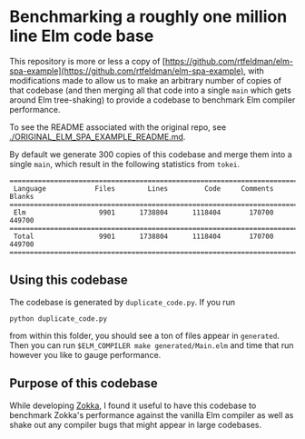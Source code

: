 # Benchmarking a roughly one million line Elm code base

This repository is more or less a copy of
[https://github.com/rtfeldman/elm-spa-example](https://github.com/rtfeldman/elm-spa-example),
with modifications made to allow us to make an arbitrary number of copies of
that codebase (and then merging all that code into a single `main` which gets
around Elm tree-shaking) to provide a codebase to benchmark Elm compiler
performance.

To see the README associated with the original repo, see
[./ORIGINAL_ELM_SPA_EXAMPLE_README.md](./ORIGINAL_ELM_SPA_EXAMPLE_README.md).

By default we generate 300 copies of this codebase and merge them into a single
`main`, which result in the following statistics from `tokei`.

```
===============================================================================
 Language            Files        Lines         Code     Comments       Blanks
===============================================================================
 Elm                  9901      1738804      1118404       170700       449700
===============================================================================
 Total                9901      1738804      1118404       170700       449700
===============================================================================
```

## Using this codebase

The codebase is generated by `duplicate_code.py`. If you run 
```
python duplicate_code.py
```
from within this folder, you should see a ton of files appear in `generated`.
Then you can run `$ELM_COMPILER make generated/Main.elm` and time that run
however you like to gauge performance.

## Purpose of this codebase

While developing [Zokka](https://github.com/zokka-dev/zokka-compiler), I found
it useful to have this codebase to benchmark Zokka's performance against the
vanilla Elm compiler as well as shake out any compiler bugs that might appear in
large codebases.
